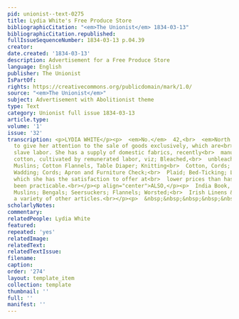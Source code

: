```yaml
---
pid: unionist--text-0275
title: Lydia White's Free Produce Store
bibliographicCitation: "<em>The Unionist</em> 1834-03-13"
bibliographicCitation.republished: 
fullIssueSequenceNumber: 1834-03-13 p.04.39
creator: 
date.created: '1834-03-13'
description: Advertisement for a Free Produce Store
language: English
publisher: The Unionist
IsPartOf: 
rights: https://creativecommons.org/publicdomain/mark/1.0/
source: "<em>The Unionist</em>"
subject: Advertisement with Abolitionist theme
type: Text
category: Unionist full issue 1834-03-13
article.type: 
volume: '1'
issue: '32'
transcription: <p>LYDIA WHITE</p><p>  <em>No.</em>  42,<br>  <em>North Fourth Street,</em></p><p>  CONTINUES
  to give her attention to the sale of goods exclusively, which are<br>  exempt from
  slave labor. She has a supply of domestic fabrics, recently<br>  manufactured from
  cotton, cultivated by remunerated labor, viz; Bleached,<br>  unbleached and colored
  Muslins; Cotton Flannels, Table Diaper; Knitting<br>  Cotton, Cords; Plaid; Bed-ticking;
  Wadding; Cords; Apron and Furniture Check;<br>  Plaid; Bed-Ticking; Laps, &amp;c.
  which she has the satisfaction to offer at<br>  lower prices than has heretofore
  been practicable.<br></p><p align="center">ALSO,</p><p>  India Book, Mull and Nansook
  Muslins; Bengals; Seersuckers; Flannels; Worsted;<br>  Irish Linens &amp;c. with
  a variety of other articles.<br></p><p>  &nbsp;&nbsp;&nbsp;&nbsp;&nbsp;&nbsp;&nbsp;&nbsp;&nbsp;&nbsp;&nbsp;<br>  Philadelphia,<br>  1833.&nbsp;&nbsp;&nbsp;&nbsp;&nbsp;&nbsp;&nbsp;&nbsp;&nbsp;&nbsp;&nbsp;&nbsp;&nbsp;&nbsp;&nbsp;&nbsp;&nbsp;&nbsp;&nbsp;&nbsp;&nbsp;&nbsp;&nbsp;&nbsp;&nbsp;&nbsp;&nbsp;&nbsp;&nbsp;&nbsp;&nbsp;&nbsp;&nbsp;&nbsp;&nbsp;&nbsp;&nbsp;&nbsp;&nbsp;&nbsp;&nbsp;&nbsp;&nbsp;&nbsp;&nbsp;&nbsp;&nbsp;&nbsp;&nbsp;&nbsp;&nbsp;&nbsp;<br>  1<br></p>
scholarlyNotes: 
commentary: 
relatedPeople: Lydia White
featured: 
repeated: 'yes'
relatedImage: 
relatedText: 
relatedTextIssue: 
filename: 
caption: 
order: '274'
layout: template_item
collection: template
thumbnail: ''
full: ''
manifest: ''
---
```

